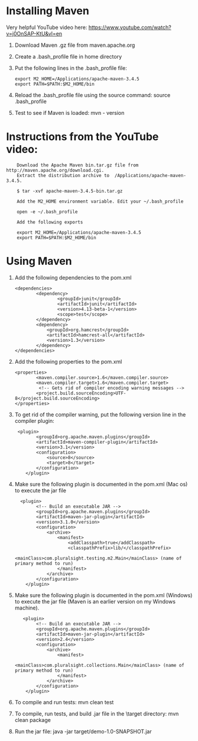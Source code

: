 # Installing Maven

Very helpful YouTube video here:  https://www.youtube.com/watch?v=j0OnSAP-KtU&vl=en

1.  Download Maven .gz file from maven.apache.org

2.  Create a .bash_profile file in home directory

3.  Put the following lines in the .bash_profile file:

        export M2_HOME=/Applications/apache-maven-3.4.5
        export PATH=$PATH:$M2_HOME/bin

4.  Reload the .bash_profile file using the source command:  source .bash_profile

5.  Test to see if Maven is loaded:  mvn - version

# Instructions from the YouTube video:

        Download the Apache Maven bin.tar.gz file from http://maven.apache.org/download.cgi.
        Extract the distribution archive to  /Applications/apache-maven-3.4.5.

        $ tar -xvf apache-maven-3.4.5-bin.tar.gz

        Add the M2_HOME environment variable. Edit your ~/.bash_profile 

        open -e ~/.bash_profile

        Add the following exports

        export M2_HOME=/Applications/apache-maven-3.4.5
        export PATH=$PATH:$M2_HOME/bin


# Using Maven

1.  Add the following dependencies to the pom.xml

        <dependencies>
                <dependency>
                        <groupId>junit</groupId>
                        <artifactId>junit</artifactId>
                        <version>4.13-beta-1</version>
                        <scope>test</scope>
                </dependency>
                <dependency>
                    <groupId>org.hamcrest</groupId>
                    <artifactId>hamcrest-all</artifactId>
                    <version>1.3</version>
                </dependency>
        </dependencies>

2.  Add the following properties to the pom.xml

        <properties>
                <maven.compiler.source>1.6</maven.compiler.source>
                <maven.compiler.target>1.6</maven.compiler.target>
                 <!-- Gets rid of compiler encoding warning messages -->
                <project.build.sourceEncoding>UTF-8</project.build.sourceEncoding>
        </properties>

3.  To get rid of the compiler warning, put the following version line in the compiler plugin:

         <plugin>
                <groupId>org.apache.maven.plugins</groupId>
                <artifactId>maven-compiler-plugin</artifactId>
                <version>3.1</version>
                <configuration>
                    <source>8</source>
                    <target>8</target>
                </configuration>
            </plugin>

3.  Make sure the following plugin is documented in the pom.xml (Mac os) to execute the jar file

          <plugin>
                <!-- Build an executable JAR -->
                <groupId>org.apache.maven.plugins</groupId>
                <artifactId>maven-jar-plugin</artifactId>
                <version>3.1.0</version>
                <configuration>
                    <archive>
                        <manifest>
                            <addClasspath>true</addClasspath>
                            <classpathPrefix>lib/</classpathPrefix>
                            <mainClass>com.pluralsight.testing.m2.Main</mainClass> (name of primary method to run)
                        </manifest>
                    </archive>
                </configuration>
            </plugin>
            
3.  Make sure the following plugin is documented in the pom.xml (Windows) to execute the jar file (Maven is an earlier version on my Windows machine).

           <plugin>
                <!-- Build an executable JAR -->
                <groupId>org.apache.maven.plugins</groupId>
                <artifactId>maven-jar-plugin</artifactId>
                <version>2.4</version>
                <configuration>
                    <archive>
                        <manifest>
                            <mainClass>com.pluralsight.collections.Main</mainClass> (name of primary method to run)
                        </manifest>
                    </archive>
                </configuration>
            </plugin>
            
            
4.  To compile and run tests:  mvn clean test

5.  To compile, run tests, and build .jar file in the \target directory:  mvn clean package

6.  Run the jar file:  java -jar target/demo-1.0-SNAPSHOT.jar


